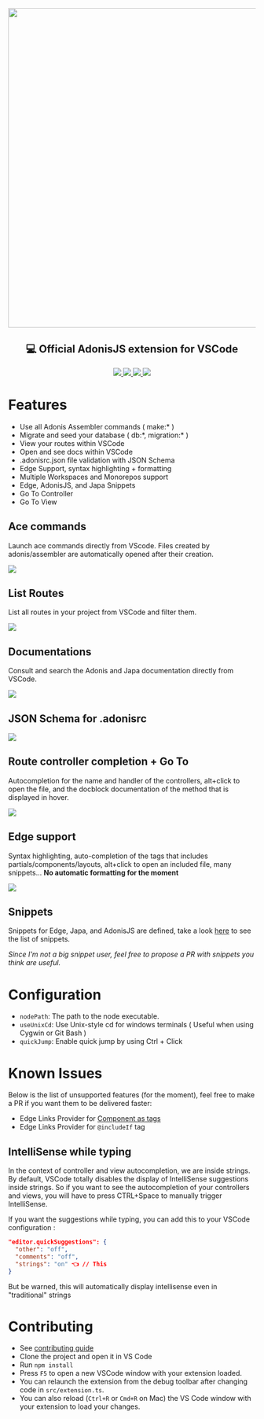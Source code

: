 <div align="center">
  <img width="650px" src="https://i.imgur.com/bUsqL2V.png" />
  <h2>💻 Official AdonisJS extension for VSCode</h2>

  <p align="center">
    <a href="https://github.com/Julien-R44/adonis-vscode-extension/actions/workflows/test.yml">
      <img src="https://img.shields.io/github/workflow/status/julien-r44/adonis-vscode-extension/test?label=%20&logo=github&style=flat-square&logoColor=white&color=5A45FF">
    </a>
    <a href="https://marketplace.visualstudio.com/items?itemName=jripouteau.adonis-vscode-extension">
      <img src="https://vsmarketplacebadge.apphb.com/version-short/jripouteau.adonis-vscode-extension.svg?label=%20&style=flat-square&color=5A45FF">
    </a>
    <a href="https://marketplace.visualstudio.com/items?itemName=jripouteau.adonis-vscode-extension">
      <img src="https://vsmarketplacebadge.apphb.com/installs-short/jripouteau.adonis-vscode-extension.svg?label=%20&style=flat-square&color=5A45FF">
    </a>
    <a href="https://marketplace.visualstudio.com/items?itemName=jripouteau.adonis-vscode-extension">
      <img src="https://vsmarketplacebadge.apphb.com/rating-short/jripouteau.adonis-vscode-extension.svg?label=%20&style=flat-square&color=5A45FF">
    </a>
    <br>
  </p>

</div>

# Features
* Use all Adonis Assembler commands ( make:\* )
* Migrate and seed your database ( db:\*, migration:\* )
* View your routes within VSCode
* Open and see docs within VSCode
* .adonisrc.json file validation with JSON Schema
* Edge Support, syntax highlighting + formatting
* Multiple Workspaces and Monorepos support 
* Edge, AdonisJS, and Japa Snippets
* Go To Controller 
* Go To View

## Ace commands
Launch ace commands directly from VScode. 
Files created by adonis/assembler are automatically opened after their creation.

![](https://i.imgur.com/BEb6Xpc.gif)

## List Routes
List all routes in your project from VSCode and filter them.

![](https://i.imgur.com/WEr7s5K.png)

## Documentations
Consult and search the Adonis and Japa documentation directly from VSCode.

![](https://i.imgur.com/kMjBvdh.png)

## JSON Schema for .adonisrc
![](https://i.imgur.com/6K5wnvE.gif)

## Route controller completion + Go To
Autocompletion for the name and handler of the controllers, alt+click to open the file, and the docblock documentation of the method that is displayed in hover.

![](https://i.imgur.com/ZvnOtN3.gif)

## Edge support
Syntax highlighting, auto-completion of the tags that includes partials/components/layouts, alt+click to open an included file, many snippets...
**No automatic formatting for the moment**

![](https://i.imgur.com/eDYb9fK.gif)

## Snippets
Snippets for Edge, Japa, and AdonisJS are defined, take a look [here](./snippets/) to see the list of snippets.

_Since I'm not a big snippet user, feel free to propose a PR with snippets you think are useful._


# Configuration

- `nodePath`: The path to the node executable.
- `useUnixCd`: Use Unix-style cd for windows terminals ( Useful when using Cygwin or Git Bash )
- `quickJump`: Enable quick jump by using Ctrl + Click

# Known Issues
Below is the list of unsupported features (for the moment), feel free to make a PR if you want them to be delivered faster: 
- Edge Links Provider for [Component as tags](https://docs.adonisjs.com/guides/views/components#components-as-tags)
- Edge Links Provider for `@includeIf` tag

## IntelliSense while typing
In the context of controller and view autocompletion, we are inside strings. By default, VSCode totally disables the display of IntelliSense suggestions inside strings. So if you want to see the autocompletion of your controllers and views, you will have to press CTRL+Space to manually trigger IntelliSense.

If you want the suggestions while typing, you can add this to your VSCode configuration :

```json
"editor.quickSuggestions": {
  "other": "off",
  "comments": "off",
  "strings": "on" 👈 // This
}
```

But be warned, this will automatically display intellisense even in "traditional" strings

# Contributing
* See [contributing guide](./.github/CONTRIBUTING.md)
* Clone the project and open it in VS Code
* Run `npm install`
* Press `F5` to open a new VSCode window with your extension loaded.
* You can relaunch the extension from the debug toolbar after changing code in `src/extension.ts`.
* You can also reload (`Ctrl+R` or `Cmd+R` on Mac) the VS Code window with your extension to load your changes.
